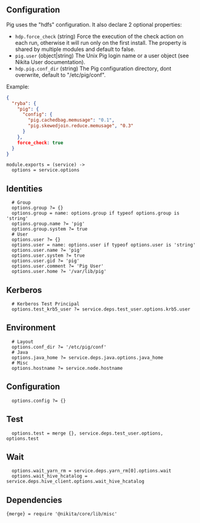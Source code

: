 
## Configuration

Pig uses the "hdfs" configuration. It also declare 2 optional properties:

*   `hdp.force_check` (string)
    Force the execution of the check action on each run, otherwise it will
    run only on the first install. The property is shared by multiple
    modules and default to false.
*   `pig.user` (object|string)
    The Unix Pig login name or a user object (see Nikita User documentation).
*   `hdp.pig.conf_dir` (string)
    The Pig configuration directory, dont overwrite, default to "/etc/pig/conf".

Example:

```json
{
  "ryba": {
    "pig": {
      "config": {
        "pig.cachedbag.memusage": "0.1",
        "pig.skewedjoin.reduce.memusage", "0.3"
      }
    },
    force_check: true
  }
}
```

    module.exports = (service) ->
      options = service.options

## Identities

      # Group
      options.group ?= {}
      options.group = name: options.group if typeof options.group is 'string'
      options.group.name ?= 'pig'
      options.group.system ?= true
      # User
      options.user ?= {}
      options.user = name: options.user if typeof options.user is 'string'
      options.user.name ?= 'pig'
      options.user.system ?= true
      options.user.gid ?= 'pig'
      options.user.comment ?= 'Pig User'
      options.user.home ?= '/var/lib/pig'

## Kerberos

      # Kerberos Test Principal
      options.test_krb5_user ?= service.deps.test_user.options.krb5.user

## Environment

      # Layout
      options.conf_dir ?= '/etc/pig/conf'
      # Java
      options.java_home ?= service.deps.java.options.java_home
      # Misc
      options.hostname ?= service.node.hostname

## Configuration

      options.config ?= {}

## Test

      options.test = merge {}, service.deps.test_user.options, options.test

## Wait

      options.wait_yarn_rm = service.deps.yarn_rm[0].options.wait
      options.wait_hive_hcatalog = service.deps.hive_client.options.wait_hive_hcatalog

## Dependencies

    {merge} = require '@nikita/core/lib/misc'
